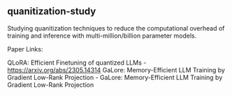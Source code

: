 ## quanitization-study
Studying quanitization techniques to reduce the computational overhead of training and inference with multi-million/billion parameter models.

Paper Links:

QLoRA: Efficient Finetuning of quantized LLMs - https://arxiv.org/abs/2305.14314
GaLore: Memory-Efficient LLM Training by Gradient Low-Rank Projection - GaLore: Memory-Efficient LLM Training by Gradient Low-Rank Projection

